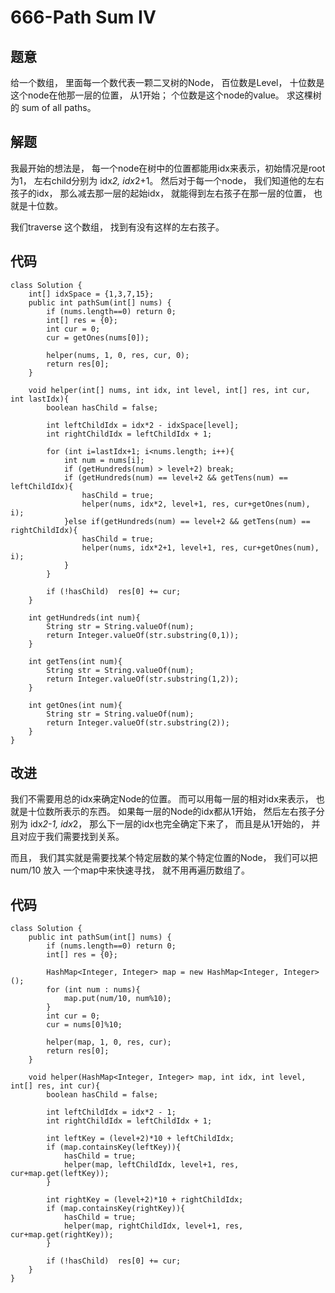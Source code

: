 # 666-Path Sum IV

## 题意
给一个数组， 里面每一个数代表一颗二叉树的Node， 百位数是Level， 十位数是这个node在他那一层的位置， 从1开始； 个位数是这个node的value。 求这棵树的 sum of all paths。

## 解题
我最开始的想法是， 每一个node在树中的位置都能用idx来表示，初始情况是root为1， 左右child分别为 idx*2, idx*2+1。 然后对于每一个node， 我们知道他的左右孩子的idx， 那么减去那一层的起始idx， 就能得到左右孩子在那一层的位置， 也就是十位数。

我们traverse 这个数组， 找到有没有这样的左右孩子。

## 代码
```
class Solution {
    int[] idxSpace = {1,3,7,15};
    public int pathSum(int[] nums) {
        if (nums.length==0) return 0;
        int[] res = {0};
        int cur = 0;
        cur = getOnes(nums[0]);
        
        helper(nums, 1, 0, res, cur, 0);
        return res[0];
    }
    
    void helper(int[] nums, int idx, int level, int[] res, int cur, int lastIdx){
        boolean hasChild = false;
        
        int leftChildIdx = idx*2 - idxSpace[level];
        int rightChildIdx = leftChildIdx + 1;
        
        for (int i=lastIdx+1; i<nums.length; i++){
            int num = nums[i];
            if (getHundreds(num) > level+2) break;
            if (getHundreds(num) == level+2 && getTens(num) == leftChildIdx){
                hasChild = true;
                helper(nums, idx*2, level+1, res, cur+getOnes(num), i);
            }else if(getHundreds(num) == level+2 && getTens(num) == rightChildIdx){
                hasChild = true;
                helper(nums, idx*2+1, level+1, res, cur+getOnes(num), i);
            }
        }
        
        if (!hasChild)  res[0] += cur;
    }
    
    int getHundreds(int num){
        String str = String.valueOf(num);
        return Integer.valueOf(str.substring(0,1));
    }
    
    int getTens(int num){
        String str = String.valueOf(num);
        return Integer.valueOf(str.substring(1,2));
    }
    
    int getOnes(int num){
        String str = String.valueOf(num);
        return Integer.valueOf(str.substring(2));
    }
}
```

## 改进
我们不需要用总的idx来确定Node的位置。 而可以用每一层的相对idx来表示， 也就是十位数所表示的东西。 如果每一层的Node的idx都从1开始， 然后左右孩子分别为 idx*2-1, idx*2， 那么下一层的idx也完全确定下来了， 而且是从1开始的， 并且对应于我们需要找到关系。

而且， 我们其实就是需要找某个特定层数的某个特定位置的Node， 我们可以把 num/10 放入 一个map中来快速寻找， 就不用再遍历数组了。

## 代码
```
class Solution {
    public int pathSum(int[] nums) {
        if (nums.length==0) return 0;
        int[] res = {0};
        
        HashMap<Integer, Integer> map = new HashMap<Integer, Integer>();
        for (int num : nums){
            map.put(num/10, num%10);
        }
        int cur = 0;
        cur = nums[0]%10;
        
        helper(map, 1, 0, res, cur);
        return res[0];
    }
    
    void helper(HashMap<Integer, Integer> map, int idx, int level, int[] res, int cur){
        boolean hasChild = false;
        
        int leftChildIdx = idx*2 - 1;
        int rightChildIdx = leftChildIdx + 1;
        
        int leftKey = (level+2)*10 + leftChildIdx;
        if (map.containsKey(leftKey)){
            hasChild = true;
            helper(map, leftChildIdx, level+1, res, cur+map.get(leftKey));
        }
        
        int rightKey = (level+2)*10 + rightChildIdx;
        if (map.containsKey(rightKey)){
            hasChild = true;
            helper(map, rightChildIdx, level+1, res, cur+map.get(rightKey));
        }
        
        if (!hasChild)  res[0] += cur;
    }
}
```